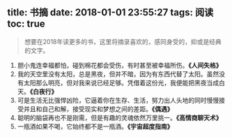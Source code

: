 ﻿title: 书摘
date: 2018-01-01 23:55:27
tags: 阅读
toc: true
---

> 想要在2018年读更多的书，这里将摘录喜欢的，感同身受的，抑或是经典的文字。

<!--more-->

 1. 胆小鬼连幸福都怕，碰到棉花都会受伤，有时甚至被幸福所伤。**《人间失格》**
 2. 我的天空里没有太阳，总是黑夜，但并不暗，因为有东西代替了太阳。虽然没有太阳那么明亮，但对我来说已经足够。凭借着这份光，我便能把黑夜当成白天。**《白夜行》**
 3. 可是生活无比强悍凶险，它逼着你在生存、生活，努力出人头地的同时慢慢接受并且和自己和解，接受现实和梦想之间的差距。**《偶遇》**
 4. 聪明的脑袋再也不是刚需，但是有趣的灵魂依然万里挑一。**《高情商聊天术》**
 5. 一瓶酒如果不喝，它始终都不是一瓶酒。**《宇宙超度指南》**

